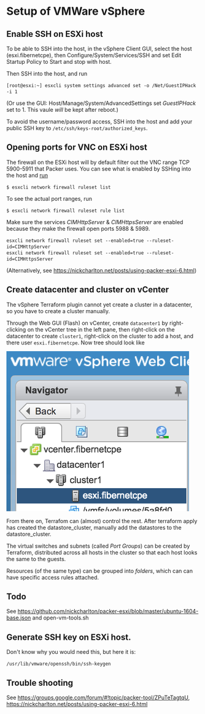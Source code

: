 # Setup of VMWare vSphere

## Enable SSH on ESXi host

To be able to SSH into the host, in the vSphere Client GUI, select the host (esxi.fibernetcpe), then Configure/System/Services/SSH and set Edit Startup Policy to Start and stop with host.

Then SSH into the host, and run

    [root@esxi:~] esxcli system settings advanced set -o /Net/GuestIPHack -i 1

(Or use the GUI: Host/Manage/System/AdvancedSettings set _GuestIPHack_ set to 1. This vaule _will_ be kept after reboot.)

To avoid the username/password access, SSH into the host and add your public SSH key to `/etc/ssh/keys-root/authorized_keys`.

## Opening ports for VNC on ESXi host

The firewall on the ESXi host will by default filter out the VNC range TCP 5900-5911 that Packer uses. You can see what is enabled by SSHing into the host and [run](https://docs.vmware.com/en/VMware-vSphere/6.5/com.vmware.vsphere.security.doc/GUID-7A8BEFC8-BF86-49B5-AE2D-E400AAD81BA3.html)

    $ esxcli network firewall ruleset list

To see the actual port ranges, run

    $ esxcli network firewall ruleset rule list

Make sure the services _CIMHttpServer_ & _CIMHttpsServer_ are enabled because they make the firewall open ports 5988 & 5989.

    esxcli network firewall ruleset set --enabled=true --ruleset-id=CIMHttpServer
    esxcli network firewall ruleset set --enabled=true --ruleset-id=CIMHttpsServer

(Alternatively, see https://nickcharlton.net/posts/using-packer-esxi-6.html)

## Create datacenter and cluster on vCenter

The vSphere Terraform plugin cannot yet create a cluster in a datacenter, so you have to create a cluster manually.

Through the Web GUI (Flash) on vCenter, create `datacenter1` by right-clicking on the vCenter tree in the left pane, then right-click on the datacenter to create `cluster1`, right-click on the cluster to add a host, and there user `esxi.fibernetcpe`. Now tree should look like

![vCenter resource tree](vcenter-resource-tree.png)

From there on, Terrafom can (almost) control the rest. After terraform apply has created the datastore_cluster, manually add the datastores to the datastore_cluster.

The virtual switches and subnets (called _Port Groups_) can be created by Terraform, distributed across all hosts in the cluster so that each host looks the same to the guests.

Resources (of the same type) can be grouped into _folders_, which can can have specific access rules attached.

## Todo

See https://github.com/nickcharlton/packer-esxi/blob/master/ubuntu-1604-base.json and open-vm-tools.sh

## Generate SSH key on ESXi host.

Don't know why you would need this, but here it is:

    /usr/lib/vmware/openssh/bin/ssh-keygen

## Trouble shooting

See https://groups.google.com/forum/#!topic/packer-tool/ZPuTeTagtqU, https://nickcharlton.net/posts/using-packer-esxi-6.html
